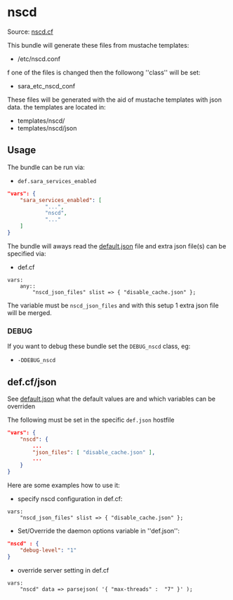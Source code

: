 # nscd

Source: [nscd.cf](/services/nscd.cf)

This bundle will generate these files from mustache templates:
 * /etc/nscd.conf

f one of the files is changed then the followong ''class'' will be set:
 * sara_etc_nscd_conf

These files will be generated with the aid of mustache templates with json data.
the templates are located in:
 * templates/nscd/
 * templates/nscd/json

## Usage

The bundle can be run via:
 * `def.sara_services_enabled`
```json
"vars": {
    "sara_services_enabled": [
            "...",
            "nscd",
            "..."
    ]
}
```

The bundle will aways read the [default.json](/templates/nscd/json/default.json) file
and extra json file(s) can be specified via:
 * def.cf
```
vars:
    any::
        "nscd_json_files" slist => { "disable_cache.json" };
```

The variable must be `nscd_json_files` and with this setup 1 extra json file will be  merged.

### DEBUG

If you want to debug these bundle set the `DEBUG_nscd` class, eg:
 * `-DDEBUG_nscd`


## def.cf/json

See [default.json](/templates/nscd/json/default.json) what the default values are and
which variables can be overriden

The following must be set in the specific `def.json` hostfile
```json
"vars": {
    "nscd": {
        ...
        "json_files": [ "disable_cache.json" ],
        ...
    }
}
```

Here are some examples how to use it:
 * specify nscd configuration in def.cf:
```
vars:
    "nscd_json_files" slist => { "disable_cache.json" };
```
 * Set/Override the daemon options variable in ''def.json'':
```json
"nscd" : {
    "debug-level": "1"
}
```
 * override server setting in def.cf
```
vars:
    "nscd" data => parsejson( '{ "max-threads" :  "7" }' );
```
